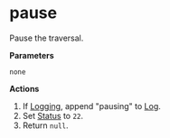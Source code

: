 # pause
Pause the traversal.

**Parameters**

`none`

**Actions**

1. If [Logging](../definition/logging.md), append "pausing" to [Log](../definition/log.md).
1. Set [Status](../definition/status.md) to `22`.
1. Return `null`.